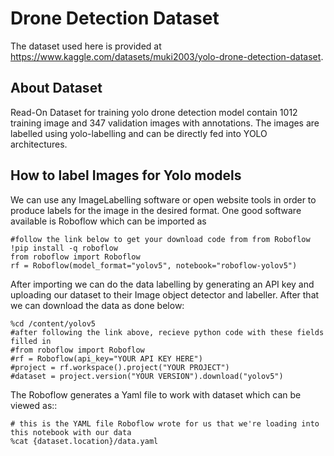 # Drone Detection Dataset
The dataset used here is provided at https://www.kaggle.com/datasets/muki2003/yolo-drone-detection-dataset.

## About Dataset

Read-On Dataset for training yolo drone detection model contain 1012 training image and 347 validation images with annotations. The images are labelled using yolo-labelling and can be directly fed into YOLO architectures.

## How to label Images for Yolo models
We can use any ImageLabelling software or open website tools in order to produce labels for the image in the desired format. One good software available is Roboflow which can be imported as 
```
#follow the link below to get your download code from from Roboflow
!pip install -q roboflow
from roboflow import Roboflow
rf = Roboflow(model_format="yolov5", notebook="roboflow-yolov5")

```
After importing we can do the data labelling by generating an API key and uploading our dataset to their Image object detector and labeller. After that we can download the data as done below:
```
%cd /content/yolov5
#after following the link above, recieve python code with these fields filled in
#from roboflow import Roboflow
#rf = Roboflow(api_key="YOUR API KEY HERE")
#project = rf.workspace().project("YOUR PROJECT")
#dataset = project.version("YOUR VERSION").download("yolov5")

```
The Roboflow generates a Yaml file to work with dataset which can be viewed as::
```
# this is the YAML file Roboflow wrote for us that we're loading into this notebook with our data
%cat {dataset.location}/data.yaml
```

